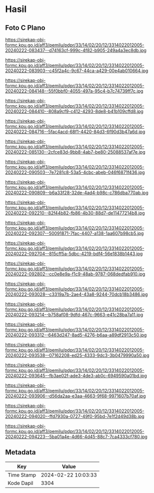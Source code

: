 # Hasil

## Foto C Plano

https://sirekap-obj-formc.kpu.go.id/aff3/pemilu/pdpr/33/14/02/20/12/3314022012005-20240222-083437--d74163cf-999c-4f82-b905-249a4a3ec8db.jpg

https://sirekap-obj-formc.kpu.go.id/aff3/pemilu/pdpr/33/14/02/20/12/3314022012005-20240222-083903--c45f2a4c-9c67-44ca-a429-00e4ab010664.jpg

https://sirekap-obj-formc.kpu.go.id/aff3/pemilu/pdpr/33/14/02/20/12/3314022012005-20240222-084148--55f0bbf0-4055-497a-95c4-b7c74739ff7c.jpg

https://sirekap-obj-formc.kpu.go.id/aff3/pemilu/pdpr/33/14/02/20/12/3314022012005-20240222-084410--808a9cf9-c412-4293-8de8-b41b109cffd8.jpg

https://sirekap-obj-formc.kpu.go.id/aff3/pemilu/pdpr/33/14/02/20/12/3314022012005-20240222-084716--5fac4acd-68f1-4420-84d3-6f90d3b47a6d.jpg

https://sirekap-obj-formc.kpu.go.id/aff3/pemilu/pdpr/33/14/02/20/12/3314022012005-20240222-085130--2cfce83d-9bb8-4ab7-be80-25088537af7e.jpg

https://sirekap-obj-formc.kpu.go.id/aff3/pemilu/pdpr/33/14/02/20/12/3314022012005-20240222-090503--7e7281c8-53a5-4cbc-abeb-046f6871f436.jpg

https://sirekap-obj-formc.kpu.go.id/aff3/pemilu/pdpr/33/14/02/20/12/3314022012005-20240222-090809--b6a33f28-32de-4ad4-b98c-c786dba770ab.jpg

https://sirekap-obj-formc.kpu.go.id/aff3/pemilu/pdpr/33/14/02/20/12/3314022012005-20240222-092210--82f44b82-fb86-4b30-88d7-de11477214b8.jpg

https://sirekap-obj-formc.kpu.go.id/aff3/pemilu/pdpr/33/14/02/20/12/3314022012005-20240222-092307--50091871-7fac-4407-a138-1aa607b98cb5.jpg

https://sirekap-obj-formc.kpu.go.id/aff3/pemilu/pdpr/33/14/02/20/12/3314022012005-20240222-092704--815cff5a-5dbc-4219-bdf4-56e1838b1443.jpg

https://sirekap-obj-formc.kpu.go.id/aff3/pemilu/pdpr/33/14/02/20/12/3314022012005-20240222-092802--cc0e8e9a-f1c9-48ab-9787-068dedfab910.jpg

https://sirekap-obj-formc.kpu.go.id/aff3/pemilu/pdpr/33/14/02/20/12/3314022012005-20240222-093028--c3319a7b-2ae4-43a8-9244-70dcb18b3486.jpg

https://sirekap-obj-formc.kpu.go.id/aff3/pemilu/pdpr/33/14/02/20/12/3314022012005-20240222-093214--b758af08-9dfd-467c-9663-e41c28ba7a11.jpg

https://sirekap-obj-formc.kpu.go.id/aff3/pemilu/pdpr/33/14/02/20/12/3314022012005-20240222-093312--6463d247-8ad5-4276-b6aa-a89df2913c50.jpg

https://sirekap-obj-formc.kpu.go.id/aff3/pemilu/pdpr/33/14/02/20/12/3314022012005-20240222-093538--07162208-ed25-4333-9dc3-3b0479990a50.jpg

https://sirekap-obj-formc.kpu.go.id/aff3/pemilu/pdpr/33/14/02/20/12/3314022012005-20240222-093645--fb3ae02f-ade3-4de3-ab0c-6949590a01bd.jpg

https://sirekap-obj-formc.kpu.go.id/aff3/pemilu/pdpr/33/14/02/20/12/3314022012005-20240222-093906--d56da2aa-e3aa-4663-9f68-9971607b70af.jpg

https://sirekap-obj-formc.kpu.go.id/aff3/pemilu/pdpr/33/14/02/20/12/3314022012005-20240222-094020--ffd7930a-0727-49f0-95bd-7e1f2d49d38b.jpg

https://sirekap-obj-formc.kpu.go.id/aff3/pemilu/pdpr/33/14/02/20/12/3314022012005-20240222-094223--5ba01a4e-4d66-4d45-88c7-7ca4333cf780.jpg


## Metadata

| Key        | Value               |
| ---------- | ------------------- |
| Time Stamp | 2024-02-22 10:03:33 |
| Kode Dapil | 3304                |



